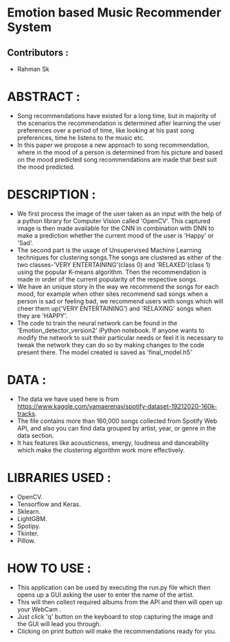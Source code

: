 # Emotion based Music Recommender System
## Contributors :

  * Rahman Sk
 
# ABSTRACT :

* Song recommendations have existed for a long time, but in majority of the scenarios the recommendation is determined after learning the user preferences over a period of time, like looking at his past song preferences, time he listens to the music etc. 
* In this paper we propose a new approach to song recommendation, where in the mood of a person is determined from his picture and based on the mood predicted song recommendations are made that best suit the mood predicted.

# DESCRIPTION :


* We first process the image of the user taken as an input with the help of a python library for Computer Vision called 'OpenCV'. This captured image is then made available for the CNN in combination with DNN to make a prediction whether the current mood of the user is 'Happy' or 'Sad'.
* The second part is the usage of Unsupervised Machine Learning techniques for clustering songs.The songs are clustered as either of the two classes-'VERY ENTERTAINING'(class 0) and 'RELAXED'(class 1) using the popular K-means algorithm. Then the recommendation is made in order of the current popularity of the respective songs.
* We have an unique story in the way we recommend the songs for each mood, for example when other sites recommend sad songs when a person is sad or feeling bad, we recommend users with songs which will cheer them up('VERY ENTERTAINING') and 'RELAXING' songs when they are 'HAPPY'.
* The code to train the neural network can be found in the 'Emotion_detector_version2' iPython notebook. If anyone wants to modify the network to suit their particular needs or feel it is necessary to tweak the network they can do so by making changes to the code present there. The model created is saved as 'final_model.h5'


# DATA :
 
 * The data we have used here is from https://www.kaggle.com/yamaerenay/spotify-dataset-19212020-160k-tracks.
 * The file contains more than 160,000 songs collected from Spotify Web API, and also you can find data grouped by artist, year, or genre in the data section.
 * It has features like acousticness, energy, loudness and danceability which make the clustering algorithm work more effectively.
 
 
# LIBRARIES USED :
  * OpenCV.
  * Tensorflow and Keras.
  * Sklearn.
  * LightGBM.
  * Spotipy.
  * Tkinter.
  * Pillow.


# HOW TO USE :

   * This application can be used by executing the run.py file which then opens up a GUI asking the user to enter the name of the artist.
   * This will then collect required albums from the API and then will open up your WebCam .
   * Just click 'q' button on the keyboard to stop capturing the image and the GUI will lead you through. 
   * Clicking on print button will make the recommendations ready for you. 
  



